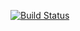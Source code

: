 [![Build Status](https://travis-ci.org/jiahaok/movies.io.svg?branch=dev)](https://travis-ci.org/jiahaok/movies.io)